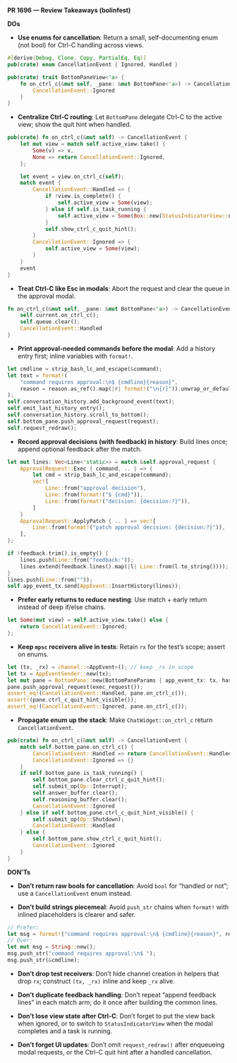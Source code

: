 **PR 1696 — Review Takeaways (bolinfest)**

**DOs**
- **Use enums for cancellation**: Return a small, self-documenting enum (not bool) for Ctrl-C handling across views.
```rust
#[derive(Debug, Clone, Copy, PartialEq, Eq)]
pub(crate) enum CancellationEvent { Ignored, Handled }

pub(crate) trait BottomPaneView<'a> {
    fn on_ctrl_c(&mut self, _pane: &mut BottomPane<'a>) -> CancellationEvent {
        CancellationEvent::Ignored
    }
}
```

- **Centralize Ctrl-C routing**: Let `BottomPane` delegate Ctrl-C to the active view; show the quit hint when handled.
```rust
pub(crate) fn on_ctrl_c(&mut self) -> CancellationEvent {
    let mut view = match self.active_view.take() {
        Some(v) => v,
        None => return CancellationEvent::Ignored,
    };

    let event = view.on_ctrl_c(self);
    match event {
        CancellationEvent::Handled => {
            if !view.is_complete() {
                self.active_view = Some(view);
            } else if self.is_task_running {
                self.active_view = Some(Box::new(StatusIndicatorView::new(self.app_event_tx.clone())));
            }
            self.show_ctrl_c_quit_hint();
        }
        CancellationEvent::Ignored => {
            self.active_view = Some(view);
        }
    }
    event
}
```

- **Treat Ctrl-C like Esc in modals**: Abort the request and clear the queue in the approval modal.
```rust
fn on_ctrl_c(&mut self, _pane: &mut BottomPane<'a>) -> CancellationEvent {
    self.current.on_ctrl_c();
    self.queue.clear();
    CancellationEvent::Handled
}
```

- **Print approval-needed commands before the modal**: Add a history entry first; inline variables with `format!`.
```rust
let cmdline = strip_bash_lc_and_escape(&command);
let text = format!(
    "command requires approval:\n$ {cmdline}{reason}",
    reason = reason.as_ref().map(|r| format!("\n{r}")).unwrap_or_default()
);
self.conversation_history.add_background_event(text);
self.emit_last_history_entry();
self.conversation_history.scroll_to_bottom();
self.bottom_pane.push_approval_request(request);
self.request_redraw();
```

- **Record approval decisions (with feedback) in history**: Build lines once; append optional feedback after the match.
```rust
let mut lines: Vec<Line<'static>> = match &self.approval_request {
    ApprovalRequest::Exec { command, .. } => {
        let cmd = strip_bash_lc_and_escape(command);
        vec![
            Line::from("approval decision"),
            Line::from(format!("$ {cmd}")),
            Line::from(format!("decision: {decision:?}")),
        ]
    }
    ApprovalRequest::ApplyPatch { .. } => vec![
        Line::from(format!("patch approval decision: {decision:?}")),
    ],
};

if !feedback.trim().is_empty() {
    lines.push(Line::from("feedback:"));
    lines.extend(feedback.lines().map(|l| Line::from(l.to_string())));
}
lines.push(Line::from(""));
self.app_event_tx.send(AppEvent::InsertHistory(lines));
```

- **Prefer early returns to reduce nesting**: Use match + early return instead of deep if/else chains.
```rust
let Some(mut view) = self.active_view.take() else {
    return CancellationEvent::Ignored;
};
```

- **Keep `mpsc` receivers alive in tests**: Retain `rx` for the test’s scope; assert on enums.
```rust
let (tx, _rx) = channel::<AppEvent>(); // keep _rx in scope
let tx = AppEventSender::new(tx);
let mut pane = BottomPane::new(BottomPaneParams { app_event_tx: tx, has_input_focus: true });
pane.push_approval_request(exec_request());
assert_eq!(CancellationEvent::Handled, pane.on_ctrl_c());
assert!(pane.ctrl_c_quit_hint_visible());
assert_eq!(CancellationEvent::Ignored, pane.on_ctrl_c());
```

- **Propagate enum up the stack**: Make `ChatWidget::on_ctrl_c` return `CancellationEvent`.
```rust
pub(crate) fn on_ctrl_c(&mut self) -> CancellationEvent {
    match self.bottom_pane.on_ctrl_c() {
        CancellationEvent::Handled => return CancellationEvent::Handled,
        CancellationEvent::Ignored => {}
    }
    if self.bottom_pane.is_task_running() {
        self.bottom_pane.clear_ctrl_c_quit_hint();
        self.submit_op(Op::Interrupt);
        self.answer_buffer.clear();
        self.reasoning_buffer.clear();
        CancellationEvent::Ignored
    } else if self.bottom_pane.ctrl_c_quit_hint_visible() {
        self.submit_op(Op::Shutdown);
        CancellationEvent::Handled
    } else {
        self.bottom_pane.show_ctrl_c_quit_hint();
        CancellationEvent::Ignored
    }
}
```

**DON’Ts**
- **Don’t return raw bools for cancellation**: Avoid `bool` for “handled or not”; use a `CancellationEvent` enum instead.

- **Don’t build strings piecemeal**: Avoid `push_str` chains when `format!` with inlined placeholders is clearer and safer.
```rust
// Prefer:
let msg = format!("command requires approval:\n$ {cmdline}{reason}", reason = opt_reason);
// Over:
let mut msg = String::new();
msg.push_str("command requires approval:\n$ ");
msg.push_str(&cmdline);
```

- **Don’t drop test receivers**: Don’t hide channel creation in helpers that drop `rx`; construct `(tx, _rx)` inline and keep `_rx` alive.

- **Don’t duplicate feedback handling**: Don’t repeat “append feedback lines” in each match arm; do it once after building the common lines.

- **Don’t lose view state after Ctrl-C**: Don’t forget to put the view back when ignored, or to switch to `StatusIndicatorView` when the modal completes and a task is running.

- **Don’t forget UI updates**: Don’t omit `request_redraw()` after enqueueing modal requests, or the Ctrl-C quit hint after a handled cancellation.